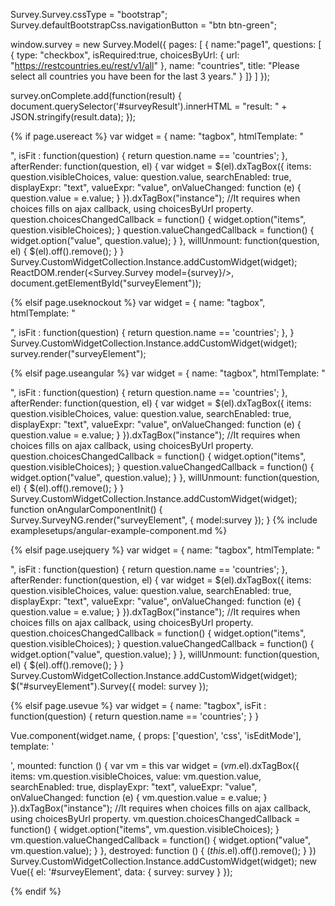Survey.Survey.cssType = "bootstrap";
Survey.defaultBootstrapCss.navigationButton = "btn btn-green";

window.survey = new Survey.Model({
    pages: [
        { name:"page1", questions: [
            { type: "checkbox", isRequired:true, choicesByUrl: { url: "https://restcountries.eu/rest/v1/all" }, name: "countries", title: "Please select all countries you have been for the last 3 years." }
        ]}
    ]
});

survey.onComplete.add(function(result) {
	document.querySelector('#surveyResult').innerHTML = "result: " + JSON.stringify(result.data);
});

{% if page.usereact %}
var widget = {
    name: "tagbox",
    htmlTemplate: "<div></div>",
    isFit : function(question) { return question.name == 'countries'; },
    afterRender: function(question, el) {
        var widget = $(el).dxTagBox({
            items: question.visibleChoices,
            value: question.value,
            searchEnabled: true,
            displayExpr: "text",
            valueExpr: "value",
            onValueChanged: function (e) {
                question.value = e.value;
            }
        }).dxTagBox("instance");
        //It requires when choices fills on ajax callback, using choicesByUrl property.
        question.choicesChangedCallback = function() {
            widget.option("items", question.visibleChoices);
        }
        question.valueChangedCallback = function() {
            widget.option("value", question.value);
        }
    },
    willUnmount: function(question, el) {
        $(el).off().remove();
    } 
}
Survey.CustomWidgetCollection.Instance.addCustomWidget(widget);
ReactDOM.render(<Survey.Survey model={survey}/>, document.getElementById("surveyElement"));

{% elsif page.useknockout %}
var widget = {
    name: "tagbox",
    htmlTemplate: "<div data-bind='dxTagBox: { items: question.koVisibleChoices, value: question.koValue, searchEnabled: true, displayExpr: \"text\", valueExpr: \"value\" }'></div>",
    isFit : function(question) { return question.name == 'countries'; },
}
Survey.CustomWidgetCollection.Instance.addCustomWidget(widget);
survey.render("surveyElement");

{% elsif page.useangular %}
var widget = {
    name: "tagbox",
    htmlTemplate: "<div></div>",
    isFit : function(question) { return question.name == 'countries'; },
    afterRender: function(question, el) {
        var widget = $(el).dxTagBox({
            items: question.visibleChoices,
            value: question.value,
            searchEnabled: true,
            displayExpr: "text",
            valueExpr: "value",
            onValueChanged: function (e) {
                question.value = e.value;
            }
        }).dxTagBox("instance");
        //It requires when choices fills on ajax callback, using choicesByUrl property.
        question.choicesChangedCallback = function() {
            widget.option("items", question.visibleChoices);
        }
        question.valueChangedCallback = function() {
            widget.option("value", question.value);
        }
    },
    willUnmount: function(question, el) {
      $(el).off().remove();
    } 
}
Survey.CustomWidgetCollection.Instance.addCustomWidget(widget);
function onAngularComponentInit() {
    Survey.SurveyNG.render("surveyElement", {
        model:survey
    });
}
{% include examplesetups/angular-example-component.md %}

{% elsif page.usejquery %}
var widget = {
    name: "tagbox",
    htmlTemplate: "<div></div>",
    isFit : function(question) { return question.name == 'countries'; },
    afterRender: function(question, el) {
        var widget = $(el).dxTagBox({
            items: question.visibleChoices,
            value: question.value,
            searchEnabled: true,
            displayExpr: "text",
            valueExpr: "value",
            onValueChanged: function (e) {
                question.value = e.value;
            }
        }).dxTagBox("instance");
        //It requires when choices fills on ajax callback, using choicesByUrl property.
        question.choicesChangedCallback = function() {
            widget.option("items", question.visibleChoices);
        }
        question.valueChangedCallback = function() {
            widget.option("value", question.value);
        }
    },
     willUnmount: function(question, el) {
       $(el).off().remove();
     } 
}
Survey.CustomWidgetCollection.Instance.addCustomWidget(widget);
$("#surveyElement").Survey({
    model: survey
});

{% elsif page.usevue %}
var widget = {
    name: "tagbox",
    isFit : function(question) { return question.name == 'countries'; }
}

Vue.component(widget.name, {
    props: ['question', 'css', 'isEditMode'],
    template: '<div></div>',
    mounted: function () {
        var vm = this
        var widget = $(vm.$el).dxTagBox({
            items: vm.question.visibleChoices,
            value: vm.question.value,
            searchEnabled: true,
            displayExpr: "text",
            valueExpr: "value",
            onValueChanged: function (e) {
                vm.question.value = e.value;
            }
        }).dxTagBox("instance");
        //It requires when choices fills on ajax callback, using choicesByUrl property.
        vm.question.choicesChangedCallback = function() {
            widget.option("items", vm.question.visibleChoices);
        }
        vm.question.valueChangedCallback = function() {
            widget.option("value", vm.question.value);
        }
    },
    destroyed: function () {
        $(this.$el).off().remove();
    }
})
Survey.CustomWidgetCollection.Instance.addCustomWidget(widget);
new Vue({ el: '#surveyElement', data: { survey: survey } });

{% endif %}